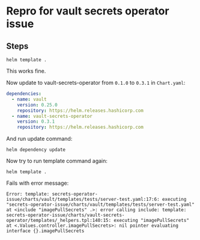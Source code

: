 # Repro for vault secrets operator issue

## Steps

```shell
helm template .
```

This works fine.

Now update to vault-secrets-operator from `0.1.0` to `0.3.1` in `Chart.yaml`:

```yaml
dependencies:
  - name: vault
    version: 0.25.0
    repository: https://helm.releases.hashicorp.com
  - name: vault-secrets-operator 
    version: 0.3.1
    repository: https://helm.releases.hashicorp.com
```

And run update command:
```shell
helm dependency update
```

Now try to run template command again:
```shell
helm template .
```

Fails with error message:
```shell
Error: template: secrets-operator-issue/charts/vault/templates/tests/server-test.yaml:17:6: executing "secrets-operator-issue/charts/vault/templates/tests/server-test.yaml" at <include "imagePullSecrets" .>: error calling include: template: secrets-operator-issue/charts/vault-secrets-operator/templates/_helpers.tpl:140:15: executing "imagePullSecrets" at <.Values.controller.imagePullSecrets>: nil pointer evaluating interface {}.imagePullSecrets
```